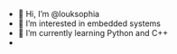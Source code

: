 - 👋 Hi, I’m @louksophia
- 👀 I’m interested in embedded systems
- 🌱 I’m currently learning Python and C++
- 
<!---
louksophia/louksophia is a ✨ special ✨ repository because its `README.md` (this file) appears on your GitHub profile.
You can click the Preview link to take a look at your changes.
--->
